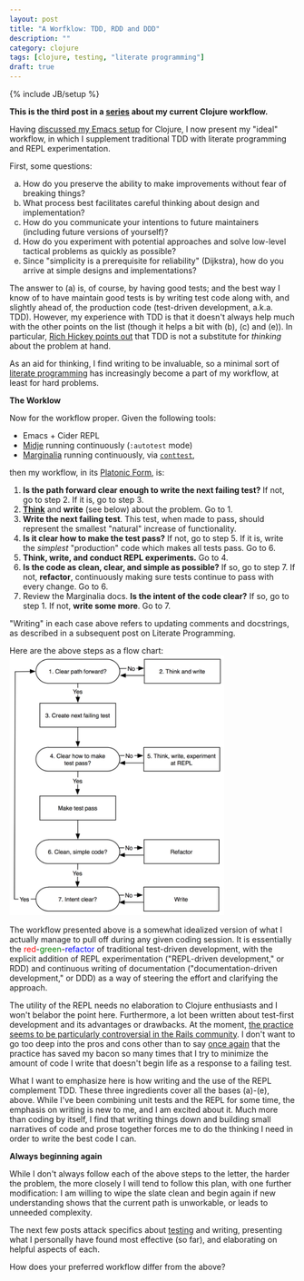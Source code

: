 ```yaml
---
layout: post
title: "A Worfklow: TDD, RDD and DDD"
description: ""
category: clojure
tags: [clojure, testing, "literate programming"]
draft: true
---
```

{% include JB/setup %}

**This is the third post in a [series](/clojure/2014/07/03/an-advanced-clojure-workflow/) about my current Clojure workflow.**

Having [discussed my Emacs setup](/clojure/2014/07/05/emacs-customization-for-clojure/) for Clojure, I now present my "ideal" workflow, in which I supplement traditional TDD with literate programming and REPL experimentation.

First, some questions:

<ol type="a">
<li>How do you preserve the ability to make improvements without fear of breaking things?</li>
<li>What process best facilitates careful thinking about design and implementation?</li>
<li>How do you communicate your intentions to future maintainers (including future versions of yourself)?</li>
<li>How do you experiment with potential approaches and solve low-level tactical problems as quickly as possible?</li>
<li>Since "simplicity is a prerequisite for reliability" (Dijkstra), how do you arrive at simple designs and implementations?</li>
</ol>


The answer to (a) is, of course, by having good tests; and the best way I know of to have maintain good tests is by writing test code along with, and slightly ahead of, the production code (test-driven development, a.k.a. TDD).  However, my experience with TDD is that it doesn't always help much with the other points on the list (though it helps a bit with (b), (c) and (e)).  In particular, [Rich Hickey points out](http://www.infoq.com/presentations/Simple-Made-Easy) that TDD is not a substitute for *thinking* about the problem at hand.

As an aid for thinking, I find writing to be invaluable, so a minimal sort of [literate programming](http://en.wikipedia.org/wiki/Literate_programming) has increasingly become a part of my workflow, at least for hard problems.

**The Worklow**

Now for the workflow proper.  Given the following tools:

* Emacs + Cider REPL
* [Midje](https://github.com/marick/Midje) running continuously (`:autotest` mode)
* [Marginalia](https://github.com/gdeer81/marginalia) running continuously, via [`conttest`](https://github.com/eigenhombre/continuous-testing-helper),

then my workflow, in its [Platonic Form](http://en.wikipedia.org/wiki/Theory_of_Forms), is:

1. **Is the path forward clear enough to write the next failing test?** If not, go to step 2.  If it is, go to step 3.
1. **[Think](https://www.youtube.com/watch?v=f84n5oFoZBc)** and **write** (see below) about the problem.  Go to 1.
2. **Write the next failing test**.  This test, when made to pass, should represent the smallest "natural" increase of functionality.
1. **Is it clear how to make the test pass?**  If not, go to step 5. If it is, write the *simplest* "production" code which  makes all tests pass. Go to 6.
1. **Think, write, and conduct REPL experiments.**  Go to 4.
1. **Is the code as clean, clear, and simple as possible?**  If so, go to step 7.  If not, **refactor**, continuously making sure tests continue to pass with every change.  Go to 6.
1. Review the Marginalia docs.  **Is the intent of the code clear?**  If so, go to step 1.  If not, **write some more**. Go to 7.

"Writing" in each case above refers to updating comments and docstrings, as described in a subsequent post on Literate Programming.

Here are the above steps as a flow chart:
<a href="/images/workflow.png"><img src="/images/workflow.png" alt="Workflow, as a flow chart" width="75%"></a>

The workflow presented above is a somewhat idealized version of what I actually manage to pull off during any given coding session.  It is essentially the <span style="color:red">red</span>-<span style="color:green">green</span>-<span style="color:blue">refactor</span> of traditional test-driven development, with the explicit addition of REPL experimentation ("REPL-driven development," or RDD) and continuous writing of documentation ("documentation-driven development," or DDD) as a way of steering the effort and clarifying the approach.

The utility of the REPL needs no elaboration to Clojure enthusiasts and I won't belabor the point here.  Furthermore, a lot been written about test-first development and its advantages or drawbacks.  At the moment, [the practice seems to be particularly controversial in the Rails community](http://david.heinemeierhansson.com/2014/tdd-is-dead-long-live-testing.html).  I don't want to go too deep into the pros and cons other than to say [once again](/testing/2012/03/31/ontinuous-testing-in-python-clojure-and-blub/) that the practice has saved my bacon so many times that I try to minimize the amount of code I write that doesn't begin life as a response to a failing test.

 What I want to emphasize here is how writing and the use of the REPL complement TDD.  These three ingredients cover all the bases (a)-(e), above.  While I've been combining unit tests and the REPL for some time, the emphasis on writing is new to me, and I am excited about it.  Much more than coding by itself, I find that writing things down and building small narratives of code and prose together forces me to do the thinking I need in order to write the best code I can.

**Always beginning again**

While I don't always follow each of the above steps to the letter, the harder the problem, the more closely I will tend to follow this plan, with one further modification: I am willing to wipe the slate clean and begin again if new understanding shows that the current path is unworkable, or leads to unneeded complexity.

The next few posts attack specifics about [testing](/clojure/2014/07/20/testing-continuously/) and writing, presenting what I personally have found most effective (so far), and elaborating on helpful aspects of each.

How does your preferred workflow differ from the above?
